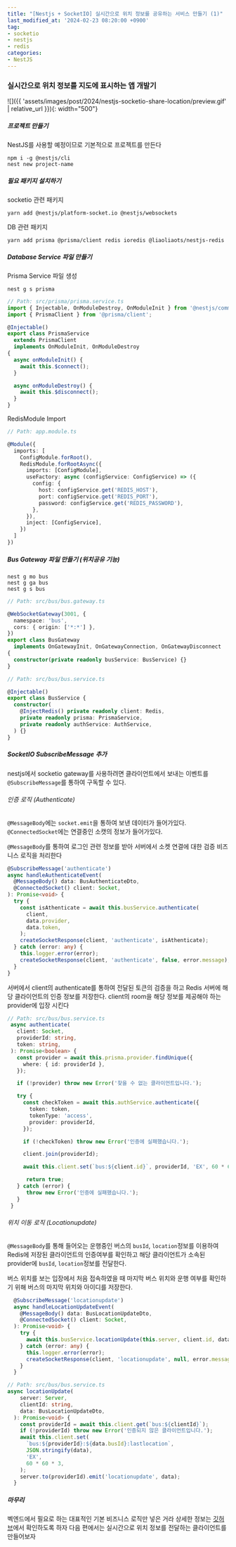 ```yaml
---
title: "[Nestjs + SocketIO] 실시간으로 위치 정보를 공유하는 서비스 만들기 (1)"
last_modified_at: '2024-02-23 08:20:00 +0900'
tag:
- socketio
- nestjs
- redis
categories:
- NestJS
---
```


### 실시간으로 위치 정보를 지도에 표시하는 앱 개발기

![]({{ 'assets/images/post/2024/nestjs-socketio-share-location/preview.gif' | relative_url }}){: width="500"}


##### 프로젝트 만들기
NestJS를 사용할 예정이므로 기본적으로 프로젝트를 만든다
```shell
npm i -g @nestjs/cli
nest new project-name
```

##### 필요 패키지 설치하기
socketio 관련 패키지
```shell
yarn add @nestjs/platform-socket.io @nestjs/websockets
```

DB 관련 패키지
```shell
yarn add prisma @prisma/client redis ioredis @liaoliaots/nestjs-redis
```


##### Database Service 파일 만들기
Prisma Service 파일 생성
```shell
nest g s prisma
```

```ts
// Path: src/prisma/prisma.service.ts
import { Injectable, OnModuleDestroy, OnModuleInit } from '@nestjs/common';
import { PrismaClient } from '@prisma/client';

@Injectable()
export class PrismaService
  extends PrismaClient
  implements OnModuleInit, OnModuleDestroy
{
  async onModuleInit() {
    await this.$connect();
  }

  async onModuleDestroy() {
    await this.$disconnect();
  }
}
```

RedisModule Import
```ts
// Path: app.module.ts

@Module({
  imports: [
    ConfigModule.forRoot(),
    RedisModule.forRootAsync({
      imports: [ConfigModule],
      useFactory: async (configService: ConfigService) => ({
        config: {
          host: configService.get('REDIS_HOST'),
          port: configService.get('REDIS_PORT'),
          password: configService.get('REDIS_PASSWORD'),
        },
      }),
      inject: [ConfigService],
    })
  ]
})
```

##### Bus Gateway 파일 만들기 (위치공유 기능)
```shell
nest g mo bus
nest g ga bus
nest g s bus
```

```ts
// Path: src/bus/bus.gateway.ts

@WebSocketGateway(3001, {
  namespace: 'bus',
  cors: { origin: ['*:*'] },
})
export class BusGateway
  implements OnGatewayInit, OnGatewayConnection, OnGatewayDisconnect
{
  constructor(private readonly busService: BusService) {}
}
```

```ts
// Path: src/bus/bus.service.ts

@Injectable()
export class BusService {
  constructor(
    @InjectRedis() private readonly client: Redis,
    private readonly prisma: PrismaService,
    private readonly authService: AuthService,
  ) {}
}
```


##### SocketIO SubscribeMessage 추가
nestjs에서 socketio gateway를 사용하려면 클라이언트에서 보내는 이벤트를 `@SubscribeMessage`를 통하여 구독할 수 있다.

###### 인증 로직 (Authenticate)
`@MessageBody`에는 `socket.emit`을 통하여 보낸 데이터가 들어가있다.
`@ConnectedSocket`에는 연결중인 소캣의 정보가 들어가있다.

`@MessageBody`를 통하여 로그인 관련 정보를 받아 서버에서 소켓 연결에 대한 검증 비즈니스 로직을 처리한다

```ts
@SubscribeMessage('authenticate')
async handleAuthenticateEvent(
  @MessageBody() data: BusAuthenticateDto,
  @ConnectedSocket() client: Socket,
): Promise<void> {
  try {
    const isAthenticate = await this.busService.authenticate(
      client,
      data.provider,
      data.token,
    );
    createSocketResponse(client, 'authenticate', isAthenticate);
  } catch (error: any) {
    this.logger.error(error);
    createSocketResponse(client, 'authenticate', false, error.message);
  }
}
```

서버에서 client의 authenticate를 통하여 전달된 토큰의 검증을 하고 Redis 서버에 해당 클라이언트의 인증 정보를 저장한다.
client의 room을 해당 정보를 제공해야 하는 provider에 입장 시킨다

```ts
// Path: src/bus/bus.service.ts
 async authenticate(
   client: Socket,
   providerId: string,
   token: string,
 ): Promise<boolean> {
   const provider = await this.prisma.provider.findUnique({
     where: { id: providerId },
   });

   if (!provider) throw new Error('찾을 수 없는 클라이언트입니다.');

   try {
     const checkToken = await this.authService.authenticate({
       token: token,
       tokenType: 'access',
       provider: providerId,
     });

     if (!checkToken) throw new Error('인증에 실패했습니다.');

     client.join(providerId);

     await this.client.set(`bus:${client.id}`, providerId, 'EX', 60 * 60 * 3);

      return true;
   } catch (error) {
      throw new Error('인증에 실패했습니다.');
   }
 }
```

###### 위치 이동 로직  (Locationupdate)
`@MessageBody`를 통해 들어오는 운행중인 버스의 `busId`, `location`정보를 이용하여
Redis에 저장된 클라이언트의 인증여부를 확인하고 해당 클라이언트가 소속된 provider에  `busId`, `location`정보를 전달한다.

버스 위치를 보는 입장에서 처음 접속하였을 때 마지막 버스 위치와 운행 여부를 확인하기 위해 버스의 마지막 위치와 아이디를 저장한다.

```ts
  @SubscribeMessage('locationupdate')
  async handleLocationUpdateEvent(
    @MessageBody() data: BusLocationUpdateDto,
    @ConnectedSocket() client: Socket,
  ): Promise<void> {
    try {
      await this.busService.locationUpdate(this.server, client.id, data);
    } catch (error: any) {
      this.logger.error(error);
      createSocketResponse(client, 'locationupdate', null, error.message);
    }
  }
```

```ts
// Path: src/bus/bus.service.ts
async locationUpdate(
    server: Server,
    clientId: string,
    data: BusLocationUpdateDto,
  ): Promise<void> {
    const providerId = await this.client.get(`bus:${clientId}`);
    if (!providerId) throw new Error('인증되지 않은 클라이언트입니다.');
    await this.client.set(
      `bus:${providerId}:${data.busId}:lastlocation`,
      JSON.stringify(data),
      'EX',
      60 * 60 * 3,
    );
    server.to(providerId).emit('locationupdate', data);
  }
```

##### 마무리
벡엔드에서 필요로 하는 대표적인 기본 비즈니스 로직만 넣은 거라 상세한 정보는 [깃허브](https://github.com/kiss8981/busapp-backend)에서 확인하도록 하자
다음 편에서는 실시간으로 위치 정보를 전달하는 클라이언트를 만들어보자

